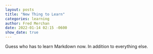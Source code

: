 ```yaml
---
layout: posts
title: "New Thing to Learn"
categories: learning
author: Fred Merchan
date: 2022-01-14 02:15 -0600
show_date: true
---
```


Guess who has to learn Markdown now. In addition to everything else.
